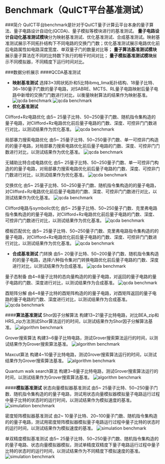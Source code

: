 # Benchmark（QuICT平台基准测试）
###简介
QuICT平台benchmark是针对于QuICT量子计算云平台本身的量子算法、量子电路设计自动化(QCDA)、量子模拟等模块进行的基准测试。
**量子电路设计自动化基准测试模块**分为映射基准测试、优化基准测试、合成基准测试。映射基准测试展示不同拓扑结构下不同电路的交换门门数；优化基准测试展示电路优化前后电路属性如电路深度宽度、单双量子门的数量对比等；
**量子算法基准测试模块**展示量子算法在不同的比特数下执行的相干时间对比；
**量子模拟基准测试模块**展示不同模拟器，不同精度下运行时间对比。

###数据分析展示
####QCDA基准测试
- **映射基准测试**
选择3×3网状拓扑和5比特ibmq_lima拓扑结构、18量子比特、36~180量子门数的量子电路，对SABRE、MCTS、RL量子电路映射后量子电路中新增的交换门门数进行对比，以衡量映射算法的结果作为映射基准。
![qcda benchmark](assets/images/QuICTbenchmark/qcda_benchmark/mapping_benchmark/mapping_test_grid.png)
![qcda benchmark](assets/images/QuICTbenchmark/qcda_benchmark/mapping_benchmark/mapping_test_tshape.png)
- **优化基准测试**

Clifford+Rz电路优化
由5~ 25量子比特、50~250量子门数、随机指令集构造的量子电路，对Clifford+Rz电路优化前后量子电路的门数、深度、可控非门门数进行对比，以测试结果作为优化基准。
![qcda benchmark](assets/images/QuICTbenchmark/qcda_benchmark/optimization_benchmark/QuICT%20Clifford_Rz_Optimization%20test.png)

局部暴力搜索电路优化
由5~ 25量子比特、50~250量子门数、单一可控非门构造的的量子电路，对局部暴力搜索电路优化前后量子电路的门数、深度、可控非门门数进行对比，以测试结果作为优化基准。
![qcda benchmark](assets/images/QuICTbenchmark/qcda_benchmark/optimization_benchmark/QuICT%20cnot_local_force%20test.png)

无辅助比特合成电路优化
由5~ 25量子比特、50~250量子门数、单一可控非门构造的的量子电路，对局部暴力搜索电路优化前后量子电路的门数、深度、可控非门门数进行对比，以测试结果作为优化基准。
![qcda benchmark](assets/images/QuICTbenchmark/qcda_benchmark/optimization_benchmark/QuICT%20cnot_without_ancilla%20test.png)

交换优化
由5~ 25量子比特、50~250量子门数、随机指令集构造的的量子电路，对Clifford+Rz电路优化前后量子电路的门数、深度、可控非门门数进行对比，以测试结果作为优化基准。
![qcda benchmark](assets/images/QuICTbenchmark/qcda_benchmark/optimization_benchmark/QuICT%20Commutative_Optimization%20test.png)

Clifford电路与symbolic优化
由5~ 25量子比特、50~250量子门数、克里弗电路指令集构造的的量子电路，对Clifford+Rz电路优化前后量子电路的门数、深度、可控非门门数进行对比，以测试结果作为优化基准。
![qcda benchmark](assets/images/QuICTbenchmark/qcda_benchmark/optimization_benchmark/QuICT%20Symbolic_Clifford_Optimization%20test.png)

模板匹配优化
由5~ 25量子比特、50~250量子门数、克里弗电路指令集构造的的量子电路，对Clifford+Rz电路优化前后量子电路的门数、深度、可控非门门数进行对比，以测试结果作为优化基准。
![qcda benchmark](assets/images/QuICTbenchmark/qcda_benchmark/optimization_benchmark/QuICT%20Template_Optimization%20test.png)

- **合成基准测试**
门转换
由5~ 20量子比特、50~200量子门数、随机指令集构造的的量子电路，选择六种指令集对门转换电路优化前后量子电路的门数、深度进行对比，以测试结果作为合成基准。
![qcda benchmark](assets/images/QuICTbenchmark/qcda_benchmark/synthesis_benchmark/QuICT_gate_transform_test.png)

量子态制备
由4~8量子比特的态向量构造的的量子电路，对返回的量子电路的量子电路的门数、深度进行对比，以测试结果作为合成基准。
![qcda benchmark](assets/images/QuICTbenchmark/qcda_benchmark/synthesis_benchmark/QuICT_Quantum_state_preparation_test.png)

酉矩阵分解
由4~8量子比特的酉矩阵构造的的量子电路，对酉矩阵返回的量子电路的量子电路的门数、深度进行对比，以测试结果作为合成基准。
![qcda benchmark](assets/images/QuICTbenchmark/qcda_benchmark/synthesis_benchmark/QuICT_unitary_decomposition_test.png)

####**算法基准测试**
Shor因子分解算法
构建13~21量子比特电路，对比BEA_zip和HRS_zip方法测试Shor算法运行的时间，以测试结果作为Shor因子分解算法基准。
![algorithm benchmark](assets/images/QuICTbenchmark/algorithm_benchmark/QuICT_shor_algorithm_test.png)

Grover搜索算法
构建3~6量子比特电路，测试Grover搜索算法运行的时间，以测试结果作为Grover搜索算法基准。
![algorithm benchmark](assets/images/QuICTbenchmark/algorithm_benchmark/QuICT_grover_algorithm_test.png)

Maxcut算法
构建4~10量子比特电路，测试Grover搜索算法运行的时间，以测试结果作为Grover搜索算法基准。
![algorithm benchmark](assets/images/QuICTbenchmark/algorithm_benchmark/QuICT_maxcut_test.png)

Quantum walk search算法
构建3~8量子比特电路，测试Grover搜索算法运行的时间，以测试结果作为Grover搜索算法基准。
![algorithm benchmark](assets/images/QuICTbenchmark/algorithm_benchmark/QuICT_quantum_walk_search_test.png)

####**模拟基准测试**
状态向量模拟器基准测试
由5~ 25量子比特、50~250量子门数、随机指令集构造的的量子电路，测试用状态向量模拟器模拟量子电路运行过程中量子比特的状态时的运行时间，以测试结果作为模拟速度的基准。
![simulation benchmark](assets/images/QuICTbenchmark/simulation_benchmark/QuICT_state_vector_simulation_test.png)

密度矩阵模拟器基准测试
由2~ 10量子比特、20~100量子门数、随机指令集构造的的量子电路，测试用密度矩阵模拟器模拟量子电路运行过程中量子比特的状态时的运行时间，以测试结果作为模拟速度的基准。
![simulation benchmark](assets/images/QuICTbenchmark/simulation_benchmark/QuICT_density_maxtix_simulation_test.png)

单双精度模拟基准测试
由5~ 25量子比特、50~250量子门数、随机指令集构造的的量子电路、状态向量模拟器模拟，测试单精度双精度下量子电路运行过程中量子比特的状态时的运行时间，以测试结果作为不同精度下模拟速度的基准。
![simulation benchmark](assets/images/QuICTbenchmark/simulation_benchmark/QuICT_simulation_precision_test.png)